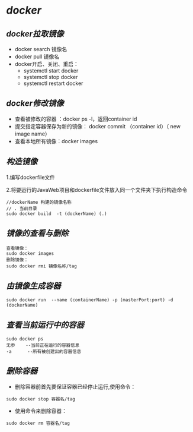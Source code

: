 # ***docker***
## ***docker拉取镜像***
- docker search 镜像名
- docker pull 镜像名
- docker开启、关闭、重启：
  - systemctl start docker
  - systemctl stop docker
  - systemctl restart docker
## ***docker修改镜像***
- 查看被修改的容器 ：docker ps -l，返回container id
- 提交指定容器保存为新的镜像： docker commit （container id）（ new image name）
- 查看本地所有镜像：docker images
## ***构造镜像***
1.编写dockerfile文件

2.将要运行的JavaWeb项目和dockerfile文件放入同一个文件夹下执行构造命令
```
//dockerName 构建的镜像名称 
// . 当前目录
sudo docker build  -t (dockerName) (.)
```
## ***镜像的查看与删除***
```
查看镜像：
sudo docker images
删除镜像：
sudo docker rmi 镜像名称/tag
```
## ***由镜像生成容器***
```
sudo docker run  --name (containerName) -p (masterPort:port) -d (dockerName)
```
## ***查看当前运行中的容器***
```
sudo docker ps
无参    --当前正在运行的容器信息
-a      --所有被创建出的容器信息
```
## ***删除容器***
- 删除容器前首先要保证容器已经停止运行,使用命令：
```
sudo docker stop 容器名/tag
```
- 使用命令来删除容器：
```
sudo docker rm 容器名/tag
```